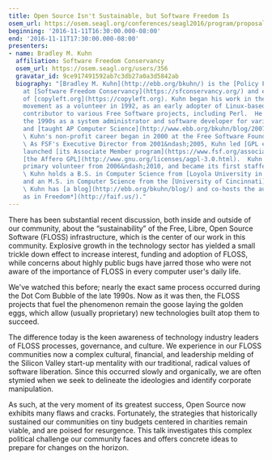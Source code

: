 ```yaml
---
title: Open Source Isn't Sustainable, but Software Freedom Is
osem_url: https://osem.seagl.org/conferences/seagl2016/program/proposals/171
beginning: '2016-11-11T16:30:00.000-08:00'
end: '2016-11-11T17:30:00.000-08:00'
presenters:
- name: Bradley M. Kuhn
  affiliation: Software Freedom Conservancy
  osem_url: https://osem.seagl.org/users/356
  gravatar_id: 9ce917491592ab7c3db27a0a3d5842ab
  biography: "[Bradley M. Kuhn](http://ebb.org/bkuhn/) is the [Policy Fellow and Hacker-in-Residence](https://sfconservancy.org/about/staff/#bkuhn)
    at [Software Freedom Conservancy](https://sfconservancy.org/) and editor-in-chief
    of [copyleft.org](https://copyleft.org). Kuhn began his work in the software freedom
    movement as a volunteer in 1992, as an early adopter of Linux-based systems and
    contributor to various Free Software projects, including Perl.  He worked during
    the 1990s as a system administrator and software developer for various companies,
    and [taught AP Computer Science](http://www.ebb.org/bkuhn/blog/2007/05/05/walnut-hills-1998.html).
    \ Kuhn's non-profit career began in 2000 at the Free Software Foundation (FSF).
    \ As FSF's Executive Director from 2001&ndash;2005, Kuhn led [GPL enforcement](https://www.fsf.org/licensing),
    launched [its Associate Member program](https://www.fsf.org/associate/), and invented
    [the Affero GPL](http://www.gnu.org/licenses/agpl-3.0.html).  Kuhn began as Conservancy's
    primary volunteer from 2006&ndash;2010, and became its first staffer in 2011.
    \ Kuhn holds a B.S. in Computer Science from [Loyola University in Maryland](https://www.loyola.edu/academics/computer-science),
    and an M.S. in Computer Science from the [University of Cincinnati](http://www.cs.uc.edu/).
    \ Kuhn has [a blog](http://ebb.org/bkuhn/blog/) and co-hosts the audcast, [*Free
    as in Freedom*](http://faif.us/)."
---
```


There has been substantial recent discussion, both inside and outside of our community, about the “sustainability” of the Free, Libre, Open Source Software (FLOSS) infrastructure, which is the center of our work in this community.  Explosive growth in the technology sector has yielded a small trickle down effect to increase interest, funding and adoption of FLOSS, while concerns about highly public bugs have jarred those who were not aware of the importance of FLOSS in every computer user's daily life.

We've watched this before; nearly the exact same process occurred during the Dot Com Bubble of the late 1990s.  Now as it was then, the FLOSS projects that fuel the phenomenon remain the goose laying the golden eggs, which allow (usually proprietary) new technologies built atop them to succeed.

The difference today is the keen awareness of technology industry leaders of FLOSS processes, governance, and culture.  We experience in our FLOSS communities now a complex cultural, financial, and leadership melding of the Silicon Valley start-up mentality with our traditional, radical values of software liberation.  Since this occurred slowly and organically, we are often stymied when we seek to delineate the ideologies and identify corporate manipulation.

As such, at the very moment of its greatest success, Open Source now exhibits many flaws and cracks.  Fortunately, the strategies that historically sustained our communities on tiny budgets centered in charities remain viable, and are poised for resurgence.  This talk investigates this complex political challenge our community faces and offers concrete ideas to prepare for changes on the horizon.
